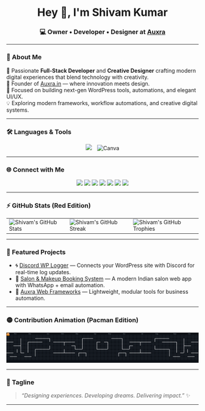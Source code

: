 <!-- 💫 Profile README for Shivam Kumar -->
<h1 align="center">Hey 👋, I'm Shivam Kumar</h1>
<h3 align="center">💻 Owner • Developer • Designer at <a href="https://auxra.in" target="_blank">Auxra</a></h3>

---

### 🧠 About Me

🚀 Passionate **Full-Stack Developer** and **Creative Designer** crafting modern digital experiences that blend technology with creativity.  
💼 Founder of [Auxra.in](https://auxra.in) — where innovation meets design.  
🎯 Focused on building next-gen WordPress tools, automations, and elegant UI/UX.  
💡 Exploring modern frameworks, workflow automations, and creative digital systems.

---

### 🛠️ Languages & Tools

<p align="center">
  <img src="https://skillicons.dev/icons?i=js,ts,react,html,css,python,cpp,figma,ae,pr,wordpress,azure" />
  <img src="https://cdn.jsdelivr.net/gh/devicons/devicon/icons/canva/canva-original.svg" width="48" height="48" style="margin-left:10px;" alt="Canva" />
</p>


---

### 🌐 Connect with Me

<p align="center">
  <a href="#"><img src="https://img.shields.io/badge/Instagram-%23E4405F.svg?style=for-the-badge&logo=Instagram&logoColor=white" /></a>
  <a href="#"><img src="https://img.shields.io/badge/Discord-%235865F2.svg?style=for-the-badge&logo=discord&logoColor=white" /></a>
  <a href="mailto:youremail@gmail.com"><img src="https://img.shields.io/badge/Gmail-D14836?style=for-the-badge&logo=gmail&logoColor=white" /></a>
  <a href="#"><img src="https://img.shields.io/badge/LinkedIn-0077B5?style=for-the-badge&logo=linkedin&logoColor=white" /></a>
  <a href="#"><img src="https://img.shields.io/badge/PayPal-00457C?style=for-the-badge&logo=paypal&logoColor=white" /></a>
  <a href="#"><img src="https://img.shields.io/badge/Telegram-2CA5E0?style=for-the-badge&logo=telegram&logoColor=white" /></a>
  <a href="#"><img src="https://img.shields.io/badge/Facebook-1877F2?style=for-the-badge&logo=facebook&logoColor=white" /></a>
</p>

---
### ⚡ GitHub Stats (Red Edition)

<table>
  <tr>
    <td>
      <img
        height="170"
        src="https://github-readme-stats.vercel.app/api?username=shivvx&show_icons=true&hide_border=true&border_radius=20&bg_color=0d1117&title_color=ff4d4d&text_color=ffffff&icon_color=ff4d4d"
        alt="Shivam's GitHub Stats"
      />
    </td>
    <td>
      <img
        height="170"
        src="https://streak-stats.demolab.com?user=shivvx&hide_border=true&border_radius=20&background=0D1117&ring=FF4D4D&fire=FF4D4D&currStreakLabel=FF4D4D&sideNums=FFFFFF&currStreakNum=FFFFFF&dates=7F848E&sideLabels=7F848E"
        alt="Shivam's GitHub Streak"
      />
    </td>
    <td>
      <img
        height="170"
        src="https://github-profile-trophy.vercel.app/?username=shivvx&theme=radical&no-frame=true&no-bg=true&margin-w=8&row=1&column=6"
        alt="Shivam's GitHub Trophies"
      />
    </td>
  </tr>
</table>

---

### 🧩 Featured Projects

- 🌀 [Discord WP Logger](https://github.com/shivvx/discord-wp-logger) — Connects your WordPress site with Discord for real-time log updates.  
- 💄 [Salon & Makeup Booking System](#) — A modern Indian salon web app with WhatsApp + email automation.  
- 🧱 [Auxra Web Frameworks](#) — Lightweight, modular tools for business automation.

---

### 🟡 Contribution Animation (Pacman Edition)

<p align="center">
  <img src="https://raw.githubusercontent.com/shivvx/shivvx/main/pacman.svg" alt="Pacman animation" />
</p>

---

### 💬 Tagline

> *“Designing experiences. Developing dreams. Delivering impact.”* ✨  

---


